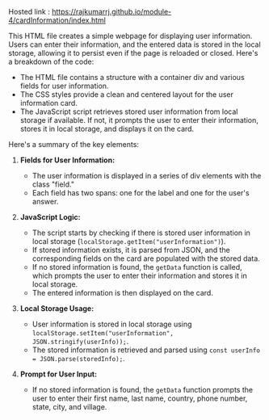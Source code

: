 Hosted link : https://rajkumarrj.github.io/module-4/cardInformation/index.html


This HTML file creates a simple webpage for displaying user information. Users can enter their information, and the entered data is stored in the local storage, allowing it to persist even if the page is reloaded or closed. Here's a breakdown of the code:

- The HTML file contains a structure with a container div and various fields for user information.
- The CSS styles provide a clean and centered layout for the user information card.
- The JavaScript script retrieves stored user information from local storage if available. If not, it prompts the user to enter their information, stores it in local storage, and displays it on the card.

Here's a summary of the key elements:

1. **Fields for User Information:**
   - The user information is displayed in a series of div elements with the class "field."
   - Each field has two spans: one for the label and one for the user's answer.

2. **JavaScript Logic:**
   - The script starts by checking if there is stored user information in local storage (`localStorage.getItem("userInformation")`).
   - If stored information exists, it is parsed from JSON, and the corresponding fields on the card are populated with the stored data.
   - If no stored information is found, the `getData` function is called, which prompts the user to enter their information and stores it in local storage.
   - The entered information is then displayed on the card.

3. **Local Storage Usage:**
   - User information is stored in local storage using `localStorage.setItem("userInformation", JSON.stringify(userInfo));`.
   - The stored information is retrieved and parsed using `const userInfo = JSON.parse(storedInfo);`.

4. **Prompt for User Input:**
   - If no stored information is found, the `getData` function prompts the user to enter their first name, last name, country, phone number, state, city, and village.

